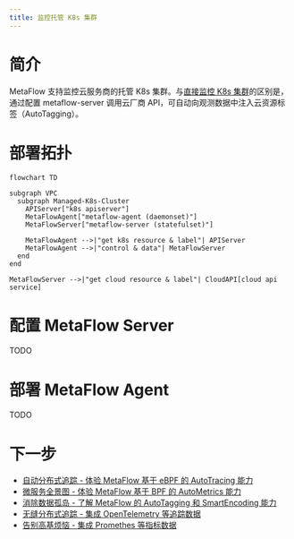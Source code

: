 ```yaml
---
title: 监控托管 K8s 集群
---
```


# 简介

MetaFlow 支持监控云服务商的托管 K8s 集群。与[直接监控 K8s 集群](./single-k8s.html)的区别是，通过配置 metaflow-server 调用云厂商 API，可自动向观测数据中注入云资源标签（AutoTagging）。

# 部署拓扑

```mermaid
flowchart TD

subgraph VPC
  subgraph Managed-K8s-Cluster
    APIServer["k8s apiserver"]
    MetaFlowAgent["metaflow-agent (daemonset)"]
    MetaFlowServer["metaflow-server (statefulset)"]

    MetaFlowAgent -->|"get k8s resource & label"| APIServer
    MetaFlowAgent -->|"control & data"| MetaFlowServer
  end
end

MetaFlowServer -->|"get cloud resource & label"| CloudAPI[cloud api service]
```

# 配置 MetaFlow Server

TODO

# 部署 MetaFlow Agent

TODO

# 下一步

- [自动分布式追踪 - 体验 MetaFlow 基于 eBPF 的 AutoTracing 能力](../auto-tracing/overview.html)
- [微服务全景图 - 体验 MetaFlow 基于 BPF 的 AutoMetrics 能力](../auto-metrics/overview.html)
- [消除数据孤岛 - 了解 MetaFlow 的 AutoTagging 和 SmartEncoding 能力](../auto-tagging/elimilate-data-silos.html)
- [无缝分布式追踪 - 集成 OpenTelemetry 等追踪数据](../integration/tracing/overview.html)
- [告别高基烦恼 - 集成 Promethes 等指标数据](../integration/metrics/overview.html)
